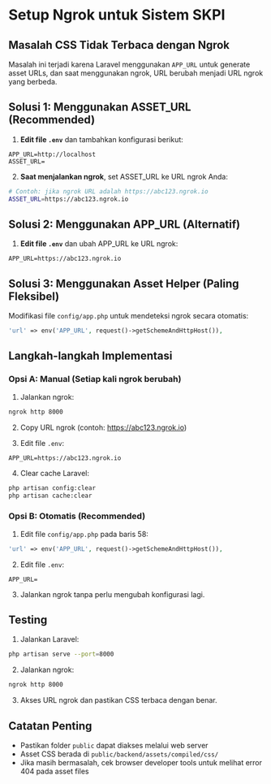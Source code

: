 # Setup Ngrok untuk Sistem SKPI

## Masalah CSS Tidak Terbaca dengan Ngrok

Masalah ini terjadi karena Laravel menggunakan `APP_URL` untuk generate asset URLs, dan saat menggunakan ngrok, URL berubah menjadi URL ngrok yang berbeda.

## Solusi 1: Menggunakan ASSET_URL (Recommended)

1. **Edit file `.env`** dan tambahkan konfigurasi berikut:

```env
APP_URL=http://localhost
ASSET_URL=
```

2. **Saat menjalankan ngrok**, set ASSET_URL ke URL ngrok Anda:

```bash
# Contoh: jika ngrok URL adalah https://abc123.ngrok.io
ASSET_URL=https://abc123.ngrok.io
```

## Solusi 2: Menggunakan APP_URL (Alternatif)

1. **Edit file `.env`** dan ubah APP_URL ke URL ngrok:

```env
APP_URL=https://abc123.ngrok.io
```

## Solusi 3: Menggunakan Asset Helper (Paling Fleksibel)

Modifikasi file `config/app.php` untuk mendeteksi ngrok secara otomatis:

```php
'url' => env('APP_URL', request()->getSchemeAndHttpHost()),
```

## Langkah-langkah Implementasi

### Opsi A: Manual (Setiap kali ngrok berubah)

1. Jalankan ngrok:

```bash
ngrok http 8000
```

2. Copy URL ngrok (contoh: https://abc123.ngrok.io)

3. Edit file `.env`:

```env
APP_URL=https://abc123.ngrok.io
```

4. Clear cache Laravel:

```bash
php artisan config:clear
php artisan cache:clear
```

### Opsi B: Otomatis (Recommended)

1. Edit file `config/app.php` pada baris 58:

```php
'url' => env('APP_URL', request()->getSchemeAndHttpHost()),
```

2. Edit file `.env`:

```env
APP_URL=
```

3. Jalankan ngrok tanpa perlu mengubah konfigurasi lagi.

## Testing

1. Jalankan Laravel:

```bash
php artisan serve --port=8000
```

2. Jalankan ngrok:

```bash
ngrok http 8000
```

3. Akses URL ngrok dan pastikan CSS terbaca dengan benar.

## Catatan Penting

-   Pastikan folder `public` dapat diakses melalui web server
-   Asset CSS berada di `public/backend/assets/compiled/css/`
-   Jika masih bermasalah, cek browser developer tools untuk melihat error 404 pada asset files
